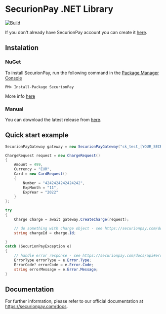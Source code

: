 # SecurionPay .NET Library

[![Build](https://github.com/securionpay/securionpay-net/actions/workflows/build.yml/badge.svg)](https://github.com/securionpay/securionpay-net/actions/workflows/build.yml)

If you don't already have SecurionPay account you can create it [here](https://securionpay.com/signup). 

## Instalation 

### NuGet

To install SecurionPay, run the following command in the [Package Manager Console](https://docs.nuget.org/consume/package-manager-console)

```
PM> Install-Package SecurionPay 
```
More info [here](https://www.nuget.org/packages/SecurionPay/)

### Manual

You can download the latest release from [here](https://github.com/securionpay/securionpay-net/releases).

## Quick start example

```cs
SecurionPayGateway gateway = new SecurionPayGateway("sk_test_[YOUR_SECRET_KEY]");

ChargeRequest request = new ChargeRequest()
{
    Amount = 499,
    Currency = "EUR",
    Card = new CardRequest()
    {
        Number = "4242424242424242",
        ExpMonth = "11",
        ExpYear = "2022"
    }
};

try
{
    Charge charge = await gateway.CreateCharge(request);

    // do something with charge object - see https://securionpay.com/docs/api#charge-object
    string chargeId = charge.Id;

}
catch (SecurionPayException e)
{
    // handle error response - see https://securionpay.com/docs/api#error-object
    ErrorType errorType = e.Error.Type;
    ErrorCode? errorCode = e.Error.Code;
    string errorMessage = e.Error.Message;
}
```

## Documentation

For further information, please refer to our official documentation at https://securionpay.com/docs.
